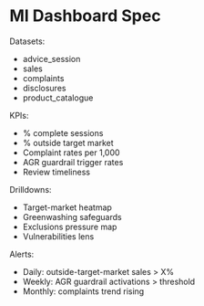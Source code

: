 # MI Dashboard Spec

Datasets:
- advice_session
- sales
- complaints
- disclosures
- product_catalogue

KPIs:
- % complete sessions
- % outside target market
- Complaint rates per 1,000
- AGR guardrail trigger rates
- Review timeliness

Drilldowns:
- Target-market heatmap
- Greenwashing safeguards
- Exclusions pressure map
- Vulnerabilities lens

Alerts:
- Daily: outside-target-market sales > X%
- Weekly: AGR guardrail activations > threshold
- Monthly: complaints trend rising
